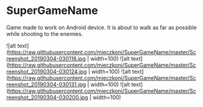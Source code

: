 # SuperGameName

Game made to work on Android device. It is about to walk as far as possible while shooting to the enemies.

![alt text](https://raw.githubusercontent.com/mieczkoni/SuperGameName/master/Screenshot_20190304-030116.jpg | width=100)
![alt text](https://raw.githubusercontent.com/mieczkoni/SuperGameName/master/Screenshot_20190304-030124.jpg | width=100)
![alt text](https://raw.githubusercontent.com/mieczkoni/SuperGameName/master/Screenshot_20190304-030131.jpg | width=100)
![alt text](https://raw.githubusercontent.com/mieczkoni/SuperGameName/master/Screenshot_20190304-030200.jpg | width=100)
